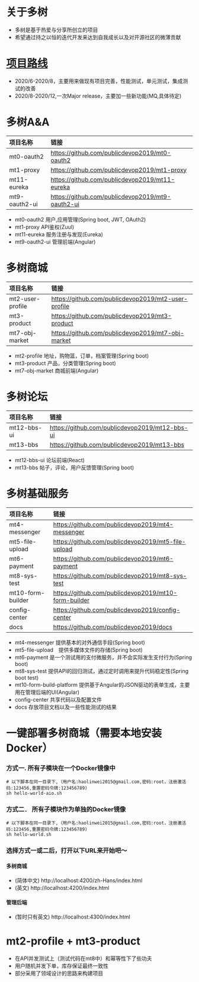 # 关于多树
- 多树是基于热爱与分享所创立的项目
- 希望通过持之以恒的迭代开发来达到自我成长以及对开源社区的微薄贡献
# [项目路线](https://github.com/publicdevop2019?tab=projects)
- 2020/6-2020/8，主要用来做现有项目完善，性能测试，单元测试，集成测试的改善
- 2020/8-2020/12,一次Major release，主要加一些新功能(MQ,具体待定)
# 多树A&A
|  项目名称  |  链接  |
|:---|:---|
|  mt0-oauth2  |  https://github.com/publicdevop2019/mt0-oauth2  |
|  mt1-proxy  |  https://github.com/publicdevop2019/mt1-proxy  |
|  mt11-eureka  |  https://github.com/publicdevop2019/mt11-eureka  |
|  mt9-oauth2-ui  |  https://github.com/publicdevop2019/mt9-oauth2-ui  |
- mt0-oauth2 用户,应用管理(Spring boot, JWT, OAuth2)
- mt1-proxy API鉴权(Zuul)
- mt11-eureka 服务注册与发现(Eureka)
- mt9-oauth2-ui 管理前端(Angular)
# 多树商城
|  项目名称  |  链接  |
|:---|:---|
|  mt2-user-profile  |  https://github.com/publicdevop2019/mt2-user-profile  |
|  mt3-product  |  https://github.com/publicdevop2019/mt3-product  |
|  mt7-obj-market  |  https://github.com/publicdevop2019/mt7-obj-market  |
- mt2-profile 地址，购物篮，订单，档案管理(Spring boot)
- mt3-product 产品，分类管理(Spring boot)
- mt7-obj-market 商城前端(Angular)
# 多树论坛
|  项目名称  |  链接  |
|:---|:---|
|  mt12-bbs-ui  |  https://github.com/publicdevop2019/mt12-bbs-ui  |
|  mt13-bbs  |  https://github.com/publicdevop2019/mt13-bbs  |
- mt12-bbs-ui 论坛前端(React)
- mt13-bbs 帖子，评论，用户反馈管理(Spring boot)
# 多树基础服务
|  项目名称  |  链接  |
|:---|:---|
|  mt4-messenger  |  https://github.com/publicdevop2019/mt4-messenger  |
|  mt5-file-upload  |  https://github.com/publicdevop2019/mt5-file-upload  |
|  mt6-payment  |  https://github.com/publicdevop2019/mt6-payment  |
|  mt8-sys-test  |  https://github.com/publicdevop2019/mt8-sys-test  |
|  mt10-form-builder  |  https://github.com/publicdevop2019/mt10-form-builder  |
| config-center  |  https://github.com/publicdevop2019/config-center  |
|  docs  |  https://github.com/publicdevop2019/docs  |
- mt4-messenger 提供基本的对外通信手段(Spring boot)
- mt5-file-upload　提供多媒体文件的存储(Spring boot)
- mt6-payment 是一个测试用的支付微服务，并不会实际发生支付行为(Spring boot)
- mt8-sys-test 提供API的回归测试，通过定时调用来提升代码稳定性(Spring boot test)
- mt10-form-build-platform 提供基于Angular的JSON驱动的表单生成，主要用在管理后端的UI(Angular)
- config-center 共享代码以及配置文件
- docs 存放项目文档以及一些性能测试的结果
# 一键部署多树商城（需要本地安装Docker）
### 方式一. 所有子模块在一个Docker镜像中
``` shell script
# 以下脚本在同一目录下,（用户名:haolinwei2015@gmail.com,密码:root，注册激活码:123456,重置密码令牌:123456789)
sh hello-world-aio.sh
```
### 方式二． 所有子模块作为单独的Docker镜像
``` shell script
# 以下脚本在同一目录下,（用户名:haolinwei2015@gmail.com,密码:root，注册激活码:123456,重置密码令牌:123456789)
sh hello-world.sh
```
### 选择方式一或二后，打开以下URL来开始吧～
#### 多树商城
- (简体中文) http://localhost:4200/zh-Hans/index.html
- (英文) http://localhost:4200/index.html
#### 管理后端
- (暂时只有英文) http://localhost:4300/index.html
# mt2-profile + mt3-product
- 在API并发测试上（测试代码在mt8中）和幂等性下了些功夫
- 用户随机并发下单，库存保证最终一致性
- 部分采用了领域设计的思路来构建项目
